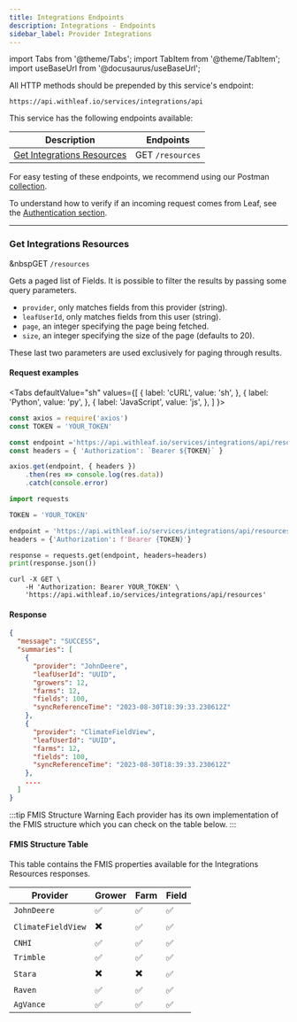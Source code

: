 ```yaml
---
title: Integrations Endpoints
description: Integrations - Endpoints
sidebar_label: Provider Integrations 
---
```


import Tabs from '@theme/Tabs';
import TabItem from '@theme/TabItem';
import useBaseUrl from '@docusaurus/useBaseUrl';

<!-- The following links are referenced throughout this document -->
[1]: #get-integrations-resources


[5]: https://github.com/Leaf-Agriculture/Leaf-quickstart-Postman-collection
[6]: https://docs.withleaf.io/docs/alerts_authentication


All HTTP methods should be prepended by this service's endpoint:

```
https://api.withleaf.io/services/integrations/api
```

This service has the following endpoints available:

| Description                        | Endpoints                                                              |
|------------------------------------|------------------------------------------------------------------------|
| [Get Integrations Resources][1]    | <span class="badge badge--success">GET</span> `/resources`            |



For easy testing of these endpoints, we recommend using our Postman [collection][5].

To understand how to verify if an incoming request comes from Leaf, see the [Authentication section][6].

---

### Get Integrations Resources

&nbsp<span class="badge badge--success">GET</span> `/resources`

Gets a paged list of Fields. It is possible to filter the results by passing
some query parameters.

- `provider`, only matches fields from this provider (string).
- `leafUserId`, only matches fields from this user (string).
- `page`, an integer specifying the page being fetched.
- `size`, an integer specifying the size of the page (defaults to 20).

These last two parameters are used exclusively for paging through results.

#### Request examples

<Tabs
  defaultValue="sh"
  values={[
    { label: 'cURL', value: 'sh', },
    { label: 'Python', value: 'py', },
    { label: 'JavaScript', value: 'js', },
  ]
}>
  <TabItem value="js">

  ```js
  const axios = require('axios')
  const TOKEN = 'YOUR_TOKEN'

  const endpoint ='https://api.withleaf.io/services/integrations/api/resources'
  const headers = { 'Authorization': `Bearer ${TOKEN}` }

  axios.get(endpoint, { headers })
      .then(res => console.log(res.data))
      .catch(console.error)
  ```

  </TabItem>
  <TabItem value="py">

  ```py
  import requests

  TOKEN = 'YOUR_TOKEN'

  endpoint = 'https://api.withleaf.io/services/integrations/api/resources'
  headers = {'Authorization': f'Bearer {TOKEN}'}

  response = requests.get(endpoint, headers=headers)
  print(response.json())
  ```

  </TabItem>
  <TabItem value="sh">

  ```shell
  curl -X GET \
      -H 'Authorization: Bearer YOUR_TOKEN' \
      'https://api.withleaf.io/services/integrations/api/resources'
  ```

  </TabItem>
</Tabs>

#### Response

```json
{
  "message": "SUCCESS",
  "summaries": [
    {
      "provider": "JohnDeere",
      "leafUserId": "UUID",
      "growers": 12,
      "farms": 12,
      "fields": 100,
      "syncReferenceTime": "2023-08-30T18:39:33.230612Z"
    },
    {
      "provider": "ClimateFieldView",
      "leafUserId": "UUID",
      "farms": 12,
      "fields": 100,
      "syncReferenceTime": "2023-08-30T18:39:33.230612Z"
    },
    ....
  ]
}
```

:::tip FMIS Structure Warning
Each provider has its own implementation of the FMIS structure which you can check on the table below.
:::

#### FMIS Structure Table

This table contains the FMIS properties available for the Integrations Resources responses.

| Provider           | Grower                        | Farm                          | Field               |
|--------------------|-------------------------------|-------------------------------|---------------------|
| `JohnDeere`        | :white_check_mark:            | :white_check_mark:            | :white_check_mark:  |
| `ClimateFieldView` | :heavy_multiplication_x:      | :white_check_mark:            | :white_check_mark:  |
| `CNHI`             | :white_check_mark:            | :white_check_mark:            | :white_check_mark:  |
| `Trimble`          | :white_check_mark:            | :white_check_mark:            | :white_check_mark:  |
| `Stara`            | :heavy_multiplication_x:      | :heavy_multiplication_x:      | :white_check_mark:  |
| `Raven`            | :white_check_mark:            | :white_check_mark:            | :white_check_mark:  |
| `AgVance`          | :white_check_mark:            | :white_check_mark:            | :white_check_mark:  |

